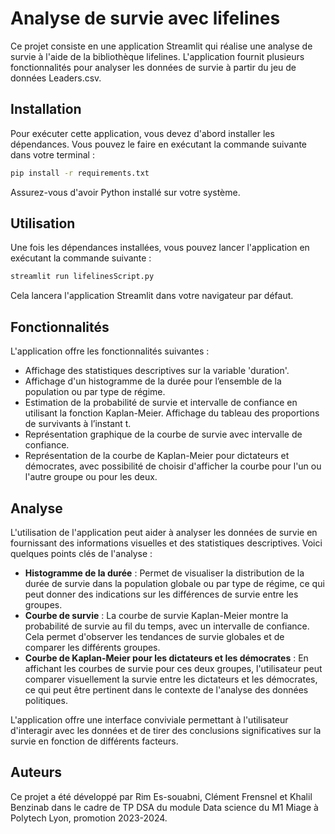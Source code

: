 # Analyse de survie avec lifelines

Ce projet consiste en une application Streamlit qui réalise une analyse de survie à l'aide de la bibliothèque lifelines. L'application fournit plusieurs fonctionnalités pour analyser les données de survie à partir du jeu de données Leaders.csv.

## Installation

Pour exécuter cette application, vous devez d'abord installer les dépendances. Vous pouvez le faire en exécutant la commande suivante dans votre terminal :

```bash
pip install -r requirements.txt
```

Assurez-vous d'avoir Python installé sur votre système.

## Utilisation

Une fois les dépendances installées, vous pouvez lancer l'application en exécutant la commande suivante :

```bash
streamlit run lifelinesScript.py
```

Cela lancera l'application Streamlit dans votre navigateur par défaut.

## Fonctionnalités

L'application offre les fonctionnalités suivantes :

- Affichage des statistiques descriptives sur la variable 'duration'.
- Affichage d'un histogramme de la durée pour l’ensemble de la population ou par type de régime.
- Estimation de la probabilité de survie et intervalle de confiance en utilisant la fonction Kaplan-Meier. Affichage du tableau des proportions de survivants à l’instant t.
- Représentation graphique de la courbe de survie avec intervalle de confiance.
- Représentation de la courbe de Kaplan-Meier pour dictateurs et démocrates, avec possibilité de choisir d'afficher la courbe pour l'un ou l'autre groupe ou pour les deux.

## Analyse

L'utilisation de l'application peut aider à analyser les données de survie en fournissant des informations visuelles et des statistiques descriptives. Voici quelques points clés de l'analyse :

- **Histogramme de la durée** : Permet de visualiser la distribution de la durée de survie dans la population globale ou par type de régime, ce qui peut donner des indications sur les différences de survie entre les groupes.
- **Courbe de survie** : La courbe de survie Kaplan-Meier montre la probabilité de survie au fil du temps, avec un intervalle de confiance. Cela permet d'observer les tendances de survie globales et de comparer les différents groupes.
- **Courbe de Kaplan-Meier pour les dictateurs et les démocrates** : En affichant les courbes de survie pour ces deux groupes, l'utilisateur peut comparer visuellement la survie entre les dictateurs et les démocrates, ce qui peut être pertinent dans le contexte de l'analyse des données politiques.

L'application offre une interface conviviale permettant à l'utilisateur d'interagir avec les données et de tirer des conclusions significatives sur la survie en fonction de différents facteurs.

## Auteurs

Ce projet a été développé par Rim Es-souabni, Clément Frensnel et Khalil Benzinab dans le cadre de TP DSA du module Data science du M1 Miage à Polytech Lyon, promotion 2023-2024.
